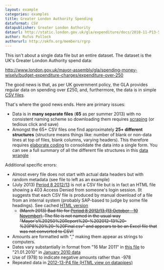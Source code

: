 ```yaml
---
layout: example
categories: examples
title: Greater London Authority Spending
dataformat: CSV
datapublisher: Greater London Authority
dataurl: http://static.london.gov.uk/gla/expenditure/docs/2010-11-P13-500.csv
author: Rufus Pollock
authorurl: http://okfn.org/members/rgrp
---
```


This isn't about a single data file but an entire dataset. The dataset is the UK's Greater London Authority spend data:

<http://www.london.gov.uk/mayor-assembly/gla/spending-money-wisely/budget-expenditure-charges/expenditure-over-250>

The good news is that, as per UK government policy, the GLA provides regular data on spending over £250, and, furthermore, the data is in simple [CSV files][csv].

[csv]: http://data.okfn.org/standards/csv

That's where the good news ends. Here are primary issues:

* Data is in **many separate files** (**65** as per summer 2013) with no consistent naming scheme so downloading them requires [scraping][] (or tedious click and save)
* Amongst the 65+ CSV files one find approximately **25+ different structures** (structure means things like: number of blank or non-data lines at top of files, blank columns, varying headers). This therefore requires [elaborate coding][process] to consolidate the data into a single form. You can see a full summary of all the different file structures in this [data wrangle][headings]

[scraping]: https://github.com/rgrp/dataset-gla/blob/master/scripts/scrape.js
[process]: https://github.com/rgrp/dataset-gla/blob/master/scripts/process.js#L22
[headings]: http://explorer.okfnlabs.org/#rgrp/63e14589091a917d175a/view/grid

Additional specific errors:

* Almost every file does not start with actual data headers but with random metadata (see file to left as an example)
* (July 2013) [Period 8 2012/13](http://static.london.gov.uk/gla/expenditure/docs/2012-13-P8-250.csv) is not a CSV file but is in fact an HTML file showing a 403 Access Denied from someone's login session. (It suggests that each CSV file is produced by manual download of a file from an internal system (probably SAP-based to judge by some file headings). See cached [HTML version](bad-month-401.html)
  * <del>(March 2013) Bad file for [Period 8 2012/13 (13 October - 10 November)](http://www.london.gov.uk/sites/default/files/Mayor's%20250%20Report%20-%202012-13%20-%20P8%20%20-%20Final.csv).  The file is not named in the usual way "Mayor's%20250%20Report%20-%202012-13%20-%20P8%20%20-%20Final.csv" and appears to be an Excel file that was not converted to CSV!</del>
* Amounts are formatted with "," making them appear as strings to computers.
* Dates vary substantially in format from "16 Mar 2011" in [this file](http://static.london.gov.uk/gla/expenditure/docs/2010-11-P13-500.csv) to "21.01.2010" in [January 2010 data](http://legacy.london.gov.uk/gla/expenditure/docs/january_2010.csv)
* Use of (978) to indicate negative amounts rather than -978
* Repeated data in [2012-13-P4 file (HTML view on datapipes)](http://datapipes.okfnlabs.org/csv/html/?url=http://static.london.gov.uk/gla/expenditure/docs/2012-13-P4-250.csv#L870)

